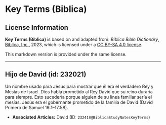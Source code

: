 # Key Terms (Biblica)

## License Information

**Key Terms (Biblica)** is based on and adapted from: _Biblica Bible Dictionary_, [Biblica, Inc.](https://www.biblica.com/), 2023, which is licensed under a [CC BY-SA 4.0 license](https://creativecommons.org/licenses/by-sa/4.0/legalcode.en).

This markdown version is provided under the same license.



--------------------------------

## Hijo de David (id: 232021)

Un nombre usado para Jesús para mostrar que él era el verdadero Rey y Mesías de Israel. Dios había prometido al Rey David que su reino duraría para siempre. Esto sucedería porque alguien de su línea familiar sería el mesías. Jesús era el gobernante prometido de la familia de David (David Primero de Samuel 16:1–17:58\).

* **Associated Articles:** David (ID: `232418@BiblicaStudyNotesKeyTerms`)

